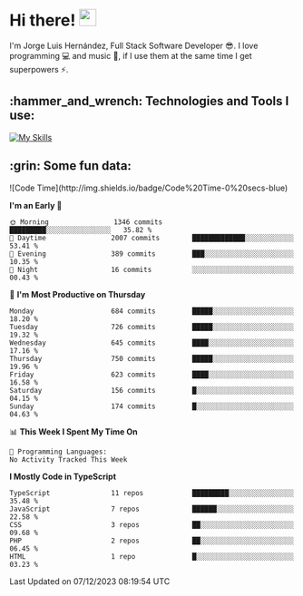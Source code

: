 <h1 align="left">
 <abc>
  <br>Hi there! <img src="https://user-images.githubusercontent.com/42378118/110234147-e3259600-7f4e-11eb-95be-0c4047144dea.gif" width="30"><br>
 </abc>
</h1>

I'm Jorge Luis Hernández, Full Stack Software Developer :sunglasses:. I love programming :computer: and music :musical_score:, if I use them at the same time I get superpowers :zap:. 


<h2 align="left">:hammer_and_wrench: Technologies and Tools I use:</h2>

[![My Skills](https://skillicons.dev/icons?i=js,ts,html,css,py,vue,react,next,nest,postgres,mysql)](https://skillicons.dev)

<h2 align="left">:grin: Some fun data:</h2>
<!--START_SECTION:waka-->
![Code Time](http://img.shields.io/badge/Code%20Time-0%20secs-blue)

**I'm an Early 🐤** 

```text
🌞 Morning                1346 commits        █████████░░░░░░░░░░░░░░░░   35.82 % 
🌆 Daytime                2007 commits        █████████████░░░░░░░░░░░░   53.41 % 
🌃 Evening                389 commits         ███░░░░░░░░░░░░░░░░░░░░░░   10.35 % 
🌙 Night                  16 commits          ░░░░░░░░░░░░░░░░░░░░░░░░░   00.43 % 
```
📅 **I'm Most Productive on Thursday** 

```text
Monday                   684 commits         █████░░░░░░░░░░░░░░░░░░░░   18.20 % 
Tuesday                  726 commits         █████░░░░░░░░░░░░░░░░░░░░   19.32 % 
Wednesday                645 commits         ████░░░░░░░░░░░░░░░░░░░░░   17.16 % 
Thursday                 750 commits         █████░░░░░░░░░░░░░░░░░░░░   19.96 % 
Friday                   623 commits         ████░░░░░░░░░░░░░░░░░░░░░   16.58 % 
Saturday                 156 commits         █░░░░░░░░░░░░░░░░░░░░░░░░   04.15 % 
Sunday                   174 commits         █░░░░░░░░░░░░░░░░░░░░░░░░   04.63 % 
```


📊 **This Week I Spent My Time On** 

```text
💬 Programming Languages: 
No Activity Tracked This Week
```

**I Mostly Code in TypeScript** 

```text
TypeScript               11 repos            █████████░░░░░░░░░░░░░░░░   35.48 % 
JavaScript               7 repos             ██████░░░░░░░░░░░░░░░░░░░   22.58 % 
CSS                      3 repos             ██░░░░░░░░░░░░░░░░░░░░░░░   09.68 % 
PHP                      2 repos             ██░░░░░░░░░░░░░░░░░░░░░░░   06.45 % 
HTML                     1 repo              █░░░░░░░░░░░░░░░░░░░░░░░░   03.23 % 
```




 Last Updated on 07/12/2023 08:19:54 UTC
<!--END_SECTION:waka-->
